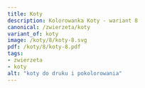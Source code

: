 ```yaml
---
title: Koty
description: Kolorowanka Koty - wariant 8
canonical: /zwierzeta/koty
variant_of: koty
image: /koty/8/koty-8.svg
pdf: /koty/8/koty-8.pdf
tags:
- zwierzeta
- koty
alt: "koty do druku i pokolorowania"
---
```

